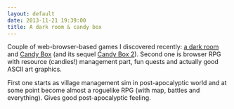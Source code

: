 ```yaml
---
layout: default
date: 2013-11-21 19:39:00
title: A dark room & candy box
---
```

Couple of web-browser-based games I discovered recently: [a dark room](http://adarkroom.doublespeakgames.com/) and [Candy Box](http://candies.aniwey.net/) (and its sequel [Candy Box 2](http://candybox2.net/)). Second one is browser RPG with resource (candies!) management part, fun quests and actually good ASCII art graphics.  
  
First one starts as village management sim in post-apocalyptic world and at some point become almost a roguelike RPG (with map, battles and everything). Gives good post-apocalyptic feeling.

